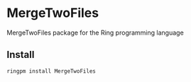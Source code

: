 # MergeTwoFiles

MergeTwoFiles package for the Ring programming language

## Install

	ringpm install MergeTwoFiles
